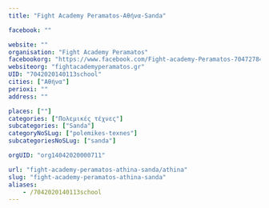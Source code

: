 ```yaml
---
title: "Fight Academy Peramatos-Αθήνα-Sanda"

facebook: ""

website: ""
organisation: "Fight Academy Peramatos"
facebookorg: "https://www.facebook.com/Fight-academy-Peramatos-704727849628832/"
websiteorg: "fightacademyperamatos.gr"
UID: "7042020140113school"
cities: ["Αθήνα"]
perioxi: ""
address: ""

places: [""]
categories: ["Πολεμικές τέχνες"]
subcategories: ["Sanda"]
categoryNoSLug: ["polemikes-texnes"]
subcategoriesNoSLug: ["sanda"]

orgUID: "org14042020000711"

url: "fight-academy-peramatos-athina-sanda/athina"
slug: "fight-academy-peramatos-athina-sanda"
aliases:
    - /7042020140113school
---
```





